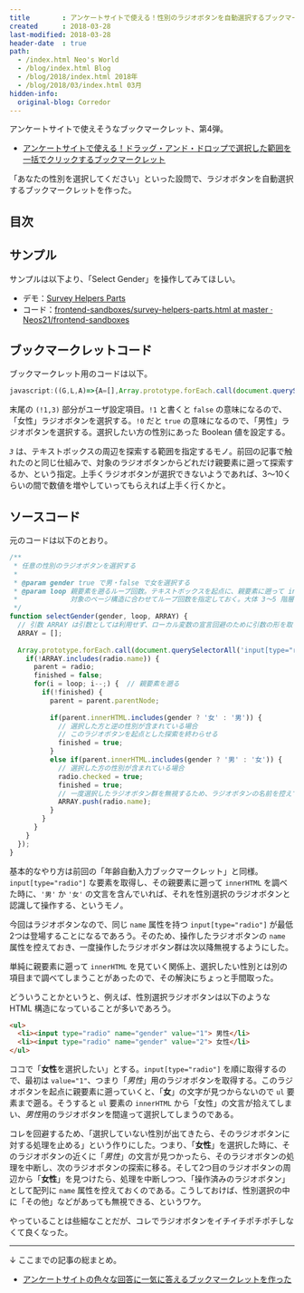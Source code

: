 ```yaml
---
title        : アンケートサイトで使える！性別のラジオボタンを自動選択するブックマークレット
created      : 2018-03-28
last-modified: 2018-03-28
header-date  : true
path:
  - /index.html Neo's World
  - /blog/index.html Blog
  - /blog/2018/index.html 2018年
  - /blog/2018/03/index.html 03月
hidden-info:
  original-blog: Corredor
---
```


アンケートサイトで使えそうなブックマークレット、第4弾。

- [アンケートサイトで使える！ドラッグ・アンド・ドロップで選択した範囲を一括でクリックするブックマークレット](/blog/2018/03/27-03.html)

「あなたの性別を選択してください」といった設問で、ラジオボタンを自動選択するブックマークレットを作った。

## 目次

## サンプル

サンプルは以下より、「Select Gender」を操作してみてほしい。

- デモ：[Survey Helpers Parts](https://neos21.github.io/frontend-sandboxes/survey-helpers/survey-helpers-parts.html)
- コード：[frontend-sandboxes/survey-helpers-parts.html at master · Neos21/frontend-sandboxes](https://github.com/neos21/frontend-sandboxes/blob/master/survey-helpers/survey-helpers-parts.html)

## ブックマークレットコード

ブックマークレット用のコードは以下。

```javascript
javascript:((G,L,A)=>{A=[],Array.prototype.forEach.call(document.querySelectorAll('input[type="radio"]'),(e,n,r,o)=>{if(!A.includes(e.name))for(n=e,r=!1,o=L;o--;)r||((n=n.parentNode).innerHTML.includes(G?'女':'男')?r=!0:n.innerHTML.includes(G?'男':'女')&&(e.checked=!0,r=!0,A.push(e.name)))})})(!1,3);
```

末尾の `(!1,3)` 部分がユーザ設定項目。`!1` と書くと `false` の意味になるので、「女性」ラジオボタンを選択する。`!0` だと `true` の意味になるので、「男性」ラジオボタンを選択する。選択したい方の性別にあった Boolean 値を設定する。

*`3`* は、テキストボックスの周辺を探索する範囲を指定するモノ。前回の記事で触れたのと同じ仕組みで、対象のラジオボタンからどれだけ親要素に遡って探索するか、という指定。上手くラジオボタンが選択できないようであれば、3〜10くらいの間で数値を増やしていってもらえれば上手く行くかと。

## ソースコード

元のコードは以下のとおり。

```javascript
/**
 * 任意の性別のラジオボタンを選択する
 * 
 * @param gender true で男・false で女を選択する
 * @param loop 親要素を遡るループ回数。テキストボックスを起点に、親要素に遡って innerHTML に「歳 or 才」の字がないか探すので、
 *             対象のページ構造に合わせてループ回数を指定しておく。大体 3〜5 階層くらいで良いかと
 */
function selectGender(gender, loop, ARRAY) {
  // 引数 ARRAY は引数としては利用せず、ローカル変数の宣言回避のために引数の形を取っている
  ARRAY = [];
  
  Array.prototype.forEach.call(document.querySelectorAll('input[type="radio"]'), (radio, parent, finished, i) => {
    if(!ARRAY.includes(radio.name)) {
      parent = radio;
      finished = false;
      for(i = loop; i--;) {  // 親要素を遡る
        if(!finished) {
          parent = parent.parentNode;
          
          if(parent.innerHTML.includes(gender ? '女' : '男')) {
            // 選択した方と逆の性別が含まれている場合
            // このラジオボタンを起点とした探索を終わらせる
            finished = true;
          }
          else if(parent.innerHTML.includes(gender ? '男' : '女')) {
            // 選択した方の性別が含まれている場合
            radio.checked = true;
            finished = true;
            // 一度選択したラジオボタン群を無視するため、ラジオボタンの名前を控えておく
            ARRAY.push(radio.name);
          }
        }
      }
    }
  });
}
```

基本的なやり方は前回の「年齢自動入力ブックマークレット」と同様。`input[type="radio"]` な要素を取得し、その親要素に遡って `innerHTML` を調べた時に、`'男'` か `'女'` の文言を含んでいれば、それを性別選択のラジオボタンと認識して操作する、というモノ。

今回はラジオボタンなので、同じ `name` 属性を持つ `input[type="radio"]` が最低2つは登場することになるであろう。そのため、操作したラジオボタンの `name` 属性を控えておき、一度操作したラジオボタン群は次以降無視するようにした。

単純に親要素に遡って `innerHTML` を見ていく関係上、選択したい性別とは別の項目まで調べてしまうことがあったので、その解決にちょっと手間取った。

どういうことかというと、例えば、性別選択ラジオボタンは以下のような HTML 構造になっていることが多いであろう。

```html
<ul>
  <li><input type="radio" name="gender" value="1"> 男性</li>
  <li><input type="radio" name="gender" value="2"> 女性</li>
</ul>
```

ココで「**女性**を選択したい」とする。`input[type="radio"]` を順に取得するので、最初は `value="1"`、つまり「*男性*」用のラジオボタンを取得する。このラジオボタンを起点に親要素に遡っていくと、「**女**」の文字が見つからないので `ul` 要素まで遡る。そうすると `ul` 要素の `innerHTML` から「女性」の文言が拾えてしまい、*男性*用のラジオボタンを間違って選択してしまうのである。

コレを回避するため、「選択していない性別が出てきたら、そのラジオボタンに対する処理を止める」という作りにした。つまり、「**女性**」を選択した時に、そのラジオボタンの近くに「*男性*」の文言が見つかったら、そのラジオボタンの処理を中断し、次のラジオボタンの探索に移る。そして2つ目のラジオボタンの周辺から「**女性**」を見つけたら、処理を中断しつつ、「操作済みのラジオボタン」として配列に `name` 属性を控えておくのである。こうしておけば、性別選択の中に「その他」などがあっても無視できる、というワケ。

やっていることは些細なことだが、コレでラジオボタンをイチイチポチポチしなくて良くなった。

---

↓ ここまでの記事の総まとめ。

- [アンケートサイトの色々な回答に一気に答えるブックマークレットを作った](/blog/2018/03/29-01.html)
